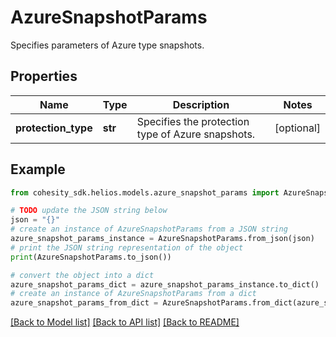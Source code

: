 # AzureSnapshotParams

Specifies parameters of Azure type snapshots.

## Properties

Name | Type | Description | Notes
------------ | ------------- | ------------- | -------------
**protection_type** | **str** | Specifies the protection type of Azure snapshots. | [optional] 

## Example

```python
from cohesity_sdk.helios.models.azure_snapshot_params import AzureSnapshotParams

# TODO update the JSON string below
json = "{}"
# create an instance of AzureSnapshotParams from a JSON string
azure_snapshot_params_instance = AzureSnapshotParams.from_json(json)
# print the JSON string representation of the object
print(AzureSnapshotParams.to_json())

# convert the object into a dict
azure_snapshot_params_dict = azure_snapshot_params_instance.to_dict()
# create an instance of AzureSnapshotParams from a dict
azure_snapshot_params_from_dict = AzureSnapshotParams.from_dict(azure_snapshot_params_dict)
```
[[Back to Model list]](../README.md#documentation-for-models) [[Back to API list]](../README.md#documentation-for-api-endpoints) [[Back to README]](../README.md)



